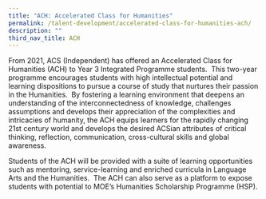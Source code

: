 ```yaml
---
title: "ACH: Accelerated Class for Humanities"
permalink: /talent-development/accelerated-class-for-humanities-ach/
description: ""
third_nav_title: ACH
---
```

From 2021, ACS (Independent) has offered an Accelerated Class for Humanities (ACH) to Year 3 Integrated Programme students.  This two-year programme encourages students with high intellectual potential and learning dispositions to pursue a course of study that nurtures their passion in the Humanities.  By fostering a learning environment that deepens an understanding of the interconnectedness of knowledge, challenges assumptions and develops their appreciation of the complexities and intricacies of humanity, the ACH equips learners for the rapidly changing 21st century world and develops the desired ACSian attributes of critical thinking, reflection, communication, cross-cultural skills and global awareness.

Students of the ACH will be provided with a suite of learning opportunities such as mentoring, service-learning and enriched curricula in Language Arts and the Humanities.  The ACH can also serve as a platform to expose students with potential to MOE’s Humanities Scholarship Programme (HSP).